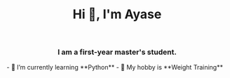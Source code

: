 <h1 align="center">Hi 👋, I'm Ayase</h1>
&nbsp;
<h3 align="center">I am a first-year master's student.</h3>
- 🌱 I’m currently learning **Python** 
- 🤔 My hobby is **Weight Training**





<!--
**ayaseg3/ayaseg3** is a ✨ _special_ ✨ repository because its `README.md` (this file) appears on your GitHub profile.

Here are some ideas to get you started:

- 🔭 I’m currently working on ...
- 🌱 I’m currently learning ...
- 👯 I’m looking to collaborate on ...
- 🤔 I’m looking for help with ...
- 💬 Ask me about ...
- 📫 How to reach me: ...
- 😄 Pronouns: ...
- ⚡ Fun fact: ...
-->
